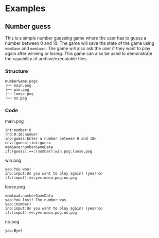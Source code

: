 # Examples

## Number guess
This is a simple number guessing game where the user has to guess a number between 0 and 10. The game will save the state of the game using `memSave` and `memLoad`.
The game will also ask the user if they want to play again after winning or losing.
This game can also be used to demonstrate the capability of archive/executable files.
### Structure
```
numberGame.pogx
├── main.pog
├── win.pog
├── loose.pog
└── no.pog
```
### Code
main.pog
```
int:number:0
rnd:0:10:number
inp:guess:Enter a number between 0 and 10> 
cnv:(guess):int:guess
memSave:numberGameData
if:(guess):==:(number):win.pog:loose.pog
```
win.pog
```
yap:You won!
inp:input:Do you want to play again? (yes/no)
if:(input):==:yes:main.pog:no.pog
```
loose.pog
```
memLoad:numberGameData
yap:You lost! The number was
yap:(number)
inp:input:Do you want to play again? (yes/no)
if:(input):==:yes:main.pog:no.pog
```
no.pog
```
yap:Bye!
```